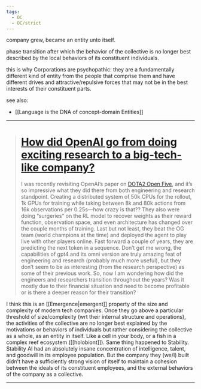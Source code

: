 ```yaml
---
tags:
  - OC
  - OC/strict
---
```

company grew, became an entity unto itself.

phase transition after which the behavior of the collective is no longer best described by the local behaviors of its constituent individuals.

this is why Corporations are psychopathic: they are a fundamentally different kind of entity from the people that comprise them and have different drives and attractive/repulsive forces that may not be in the best interests of their constituent parts.

see also:
- [[Language is the DNA of concept-domain Entities]]

---

> # [How did OpenAI go from doing exciting research to a big-tech-like company?](https://www.reddit.com/r/MachineLearning/comments/1cvslyc/d_how_did_openai_go_from_doing_exciting_research/)
> I was recently revisiting OpenAI’s paper on [DOTA2 Open Five](https://cdn.openai.com/dota-2.pdf), and it’s so impressive what they did there from both engineering and research standpoint. Creating a distributed system of 50k CPUs for the rollout, 1k GPUs for training while taking between 8k and 80k actions from 16k observations per 0.25s—how crazy is that?? They also were doing “surgeries” on the RL model to recover weights as their reward function, observation space, and even architecture has changed over the couple months of training. Last but not least, they beat the OG team (world champions at the time) and deployed the agent to play live with other players online.
>Fast forward a couple of years, they are predicting the next token in a sequence. Don’t get me wrong, the capabilities of gpt4 and its omni version are truly amazing feat of engineering and research (probably much more useful), but they don’t seem to be as interesting (from the research perspective) as some of their previous work.
>So, now I am wondering how did the engineers and researchers transition throughout the years? Was it mostly due to their financial situation and need to become profitable or is there a deeper reason for their transition?

I think this is an [[Emergence|emergent]] property of the size and complexity of modern tech companies. Once they go above a particular threshold of size/complexity (wrt their internal structure and operations), the activities of the collective are no longer best explained by the motivations or behaviors of individuals but rather considering the collective as a whole, as an entity in itself. Like a cell in your body, or a fish in a complex reef ecosystem ([[holobiont]]). Same thing happened to Stability. Stability AI had an absolutely insane concentration of intelligence, talent, and goodwill in its employee population. But the company they (we/I) built didn't have a sufficiently strong vision of itself to maintain a cohesion between the ideals of its constituent employees, and the external behaviors of the company as a collective.

---
